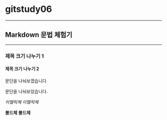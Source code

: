 # gitstudy06
-------------
## Markdown 문법 체험기
---
### 제목 크기 나누기 1
#### 제목 크기 나누기 2

문단을 나눠보겠습니다

문단을 나눠보았습니다.

*이탤릭체*
_이탤릭체_

**볼드체**
__볼드체__
